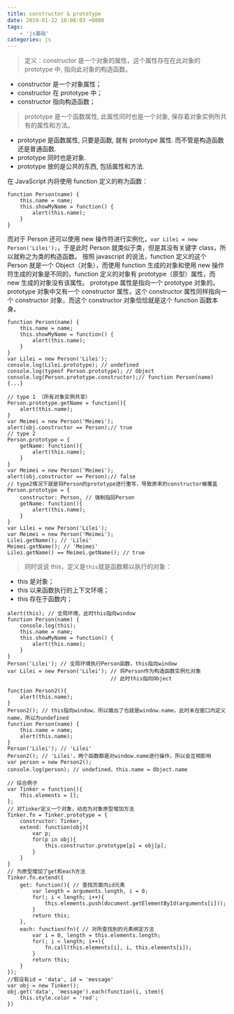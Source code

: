 ```yaml
---
title: constructor & prototype
date: 2019-01-22 10:08:03 +0800
tags: 
    - 'js基础'
categories: js
---
```


> 定义：constructor 是一个对象的属性，这个属性存在在此对象的 prototype 中, 指向此对象的构造函数。

- constructor 是一个对象属性；
- constructor 在 prototype 中；
- constructor 指向构造函数；

> prototype 是一个函数属性, 此属性同时也是一个对象, 保存着对象实例所共有的属性和方法。

- prototype 是函数属性, 只要是函数, 就有 prototype 属性. 而不管是构造函数还是普通函数.
- prototype 同时也是对象.
- prototype 放的是公共的东西, 包括属性和方法.

在 JavaScript 内将使用 function 定义的称为函数：

```
function Person(name) {
    this.name = name;
    this.showMyName = function() {
        alert(this.name);
    }
}
```

而对于 Person 还可以使用 new 操作符进行实例化，`var Lilei = new Person('Lilei');`，于是此时 Person 就类似于类，但是其没有关键字 class，所以就称之为类的构造函数。
按照 javascript 的说法，function 定义的这个 Person 就是一个 Object（对象），而使用 function 生成的对象和使用 new 操作符生成的对象是不同的，function 定义的对象有 prototype（原型）属性，而 new 生成的对象没有该属性。
prototype 属性是指向一个 prototype 对象的。
prototype 对象中又有一个 constructor 属性，这个 constructor 属性同样指向一个 constructor 对象，而这个 constructor 对象恰恰就是这个 function 函数本身。

```
function Person(name) {
    this.name = name;
    this.showMyName = function() {
        alert(this.name);
    }
}
var Lilei = new Person('Lilei');
console.log(Lilei.prototype); // undefined
console.log(typeof Person.prototype); // Object
console.log(Person.prototype.constructor);// function Person(name) {...}
```

```
// type 1 （所有对象实例共享）
Person.prototype.getName = function(){
    alert(this.name);
}
var Meimei = new Person('Meimei');
alert(obj.constructor == Person);// true
// type 2
Person.prototype = {
    getName: function(){
        alert(this.name);
    }
}
var Meimei = new Person('Meimei');
alert(obj.constructor == Person);// false
// type2情况下就是将Person的prototype进行重写，导致原来的constructor被覆盖
Person.prototype = {
    constructor: Person, // 强制指回Person
    getName: function(){
        alert(this.name);
    }
}
var Lilei = new Person('Lilei');
var Meimei = new Person('Meimei');
Lilei.getName(); // 'Lilei'
Meimei.getName(); // 'Meimei'
Lilei.getName() == Meimei.getName(); // true
```

> 同时说说 this，定义是`this`就是函数赖以执行的对象：

- this 是对象；
- this 以来函数执行的上下文环境；
- this 存在于函数内；

```
alert(this); // 全局环境，此时this指向window
function Person(name) {
    console.log(this);
    this.name = name;
    this.showMyName = function() {
        alert(this.name);
    }
}
Person('Lilei'); // 全局环境执行Person函数，this指向window
var Lilei = new Person('Lilei'); // 将Person作为构造函数实例化对象
                                 // 此时this指向Object
```

```
function Person2(){
    alert(this.name);
}
Person2(); // this指向window，所以输出了也就是window.name，此时未在窗口内定义name，所以为undefined
function Person(name) {
    this.name = name;
    alert(this.name);
}
Person('Lilei'); // 'Lilei'
Person2(); // 'Lilei'，两个函数都是对window.name进行操作，所以会互相影响
var person = new Person2();
console.log(person); // undefined，this.name = Object.name
```

```
// 综合例子
var Tinker = function(){
    this.elements = [];
};
// 对Tinker定义一个对象，动态为对象原型增加方法
Tinker.fn = Tinker.prototype = {
    constructor: Tinker,
    extend: function(obj){
        var p;
        for(p in obj){
            this.constructor.prototype[p] = obj[p];
        }
    }
}
// 为原型增加了get和each方法
Tinker.fn.extend({
    get: function(){ // 查找页面内id元素
        var length = arguments.length, i = 0;
        for(; i < length; i++){
            this.elements.push(document.getElementById(arguments[i])); 
        }
        return this;
    },
    each: function(fn){ // 对所查找到的元素绑定方法
        var i = 0, length = this.elements.length;
        for(; i < length; i++){
            fn.call(this.elements[i], i, this.elements[i]);
        }
        return this;
    }
});
//假设有id = 'data', id = 'message'
var obj = new Tinker();
obj.get('data', 'message').each(function(i, item){
    this.style.color = 'red';
})
```
